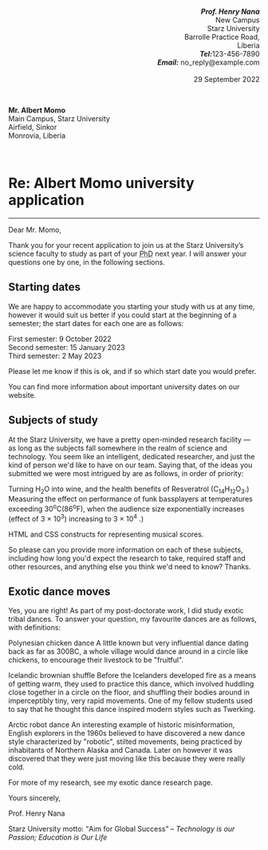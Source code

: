 <!--This is my first HTML Document-->
<!DOCTYPE html>
<html lang="en">
    <!--This is a heading-->
<head>
    <meta charset="UTF-8">
    <meta http-equiv="X-UA-Compatible" content="IE=edge">
    <meta name="Author" Content="Jeremiah A Kardor">
    <title>ART277 ASSIGNMENT SECTION 3</title>
</head>
<body>
    <p style="text-align: right;"><Strong><em>Prof. Henry Nana</em></Strong><br>
        New Campus<br>
        Starz University<br>
        Barrolle Practice Road,<br>
        Liberia<br>
        <b><em>Tel:</em></b>123-456-7890<br>
        <b><em>Email:</em></b> no_reply@example.com<br><br>
        29 September 2022</p><br>
<p><b>Mr. Albert Momo</b><br>
    Main Campus, Starz University<br>
    Airfield, Sinkor<br>
    Monrovia, Liberia</p><br>
    <h1>Re: Albert Momo university application</h1>
<hr />
    <p>Dear Mr. Momo,</p>
    <p>Thank you for your recent application to join us at the Starz University’s science faculty to study
        as part of your <abbr title="Doctor of Philosoph">PhD</abbr> next year. I will answer your questions one by one, in the following sections.
    </p>
    <h2>Starting dates</h2>
    <p>We are happy to accommodate you starting your study with us at any time, however it would suit 
        us better if you could start at the beginning of a semester; the start dates for each one are as 
        follows:</p>
    <p>First semester: 9 October 2022<br>
        Second semester: 15 January 2023<br>
        Third semester: 2 May 2023</p>
        <p>Please let me know if this is ok, and if so which start date you would prefer.</p>
        <p>You can find more information about important university dates on our website.</p>
    <h2>Subjects of study</h2>
    <p>At the Starz University, we have a pretty open-minded research facility — as long as the subjects 
        fall somewhere in the realm of science and technology. You seem like an intelligent, dedicated 
        researcher, and just the kind of person we'd like to have on our team. Saying that, of the ideas 
        you submitted we were most intrigued by are as follows, in order of priority:
        </p>
        <p>Turning H<sub>2</sub>O into wine, and the health benefits of Resveratrol (C<sub>14</sub>H<sub>12</sub>O<sub>3</sub>.)
            Measuring the effect on performance of funk bassplayers at temperatures exceeding 30<sup>o</sup>C(86<sup>o</sup>F), 
            when the audience size exponentially increases (effect of 3 × 10<sup>3</sup>)
            increasing to 3 × 10<sup>4</sup>
            .)</p>
    <p>HTML and CSS constructs for representing musical scores.
    </p>
    <p>So please can you provide more information on each of these subjects, including how long you'd 
        expect the research to take, required staff and other resources, and anything else you think we'd 
        need to know? Thanks.
        </p>
        <h2>Exotic dance moves</h2>
    <p>Yes, you are right! As part of my post-doctorate work, I did study exotic tribal dances. To 
        answer your question, my favourite dances are as follows, with definitions:</p>
    <p>Polynesian chicken dance
        A little known but very influential dance dating back as far as 300BC, a whole village 
        would dance around in a circle like chickens, to encourage their livestock to be "fruitful".</p>
    <p>Icelandic brownian shuffle
        Before the Icelanders developed fire as a means of getting warm, they used to practice 
        this dance, which involved huddling close together in a circle on the floor, and shuffling 
        their bodies around in imperceptibly tiny, very rapid movements. One of my fellow 
        students used to say that he thought this dance inspired modern styles such as Twerking.</p>
     <p>Arctic robot dance
        An interesting example of historic misinformation, English explorers in the 1960s 
        believed to have discovered a new dance style characterized by "robotic", stilted 
        movements, being practiced by inhabitants of Northern Alaska and Canada. Later on 
        however it was discovered that they were just moving like this because they were really 
        cold.</p>
        <p>For more of my research, see my exotic dance research page.
        </p>   
    <p>Yours sincerely,</p>
    <p>Prof. Henry Nana</p> 
    <p>Starz University motto: <q>Aim for Global Success</q> – <em>Technology is our Passion; Education is 
        Our Life</em></p>
</body>
</html>
